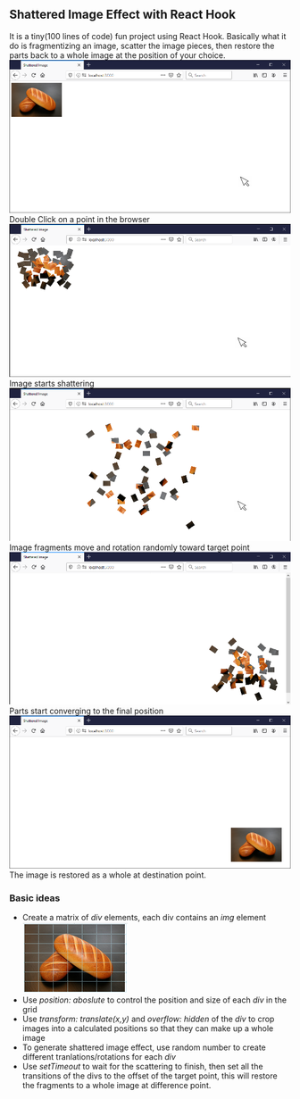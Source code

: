 ## Shattered Image Effect with React Hook
It is a tiny(100 lines of code) fun project using React Hook. Basically what it do is fragmentizing an image, scatter the image pieces, then restore the parts back to a whole image at the position of your choice.
![1](src/images/1.png)
Double Click on a point in the browser
![2](src/images/2.png)
Image starts shattering
![3](src/images/3.png)
Image fragments move and rotation randomly toward target point
![4](src/images/4.png)
Parts start converging to the final position
![5](src/images/5.png)
The image is restored as a whole at destination point.


### Basic ideas
* Create a matrix of *div* elements, each div contains an *img* element
![fragments](src/images/fragments.png)
* Use *position: aboslute* to control the position and size of each *div* in the grid
* Use *transform: translate(x,y)* and *overflow: hidden* of the *div* to crop images into a calculated positions so that they can make up a whole image
* To generate shattered image effect, use random number to create different tranlations/rotations for each *div*
* Use *setTimeout* to wait for the scattering to finish, then set all the transitions of the divs to the offset of the target point, this will restore the fragments to a whole image at difference point.




